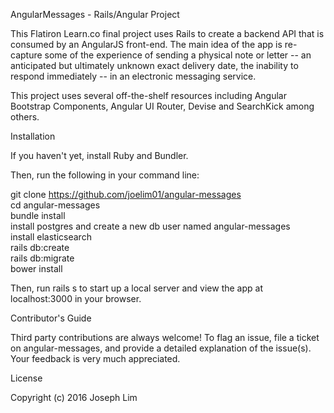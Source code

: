 AngularMessages - Rails/Angular Project

This Flatiron Learn.co final project uses Rails to create a backend API that is consumed by an AngularJS front-end. The main idea of the app is re-capture some of the experience of sending a physical note or letter -- an anticipated but ultimately unknown exact delivery date, the inability to respond immediately -- in an electronic messaging service.

This project uses several off-the-shelf resources including Angular Bootstrap Components, Angular UI Router, Devise and SearchKick among others.

Installation

If you haven't yet, install Ruby and Bundler.

Then, run the following in your command line:

git clone https://github.com/joelim01/angular-messages  
cd angular-messages  
bundle install  
install postgres and create a new db user named angular-messages  
install elasticsearch  
rails db:create  
rails db:migrate  
bower install

Then, run rails s to start up a local server and view the app at localhost:3000 in your browser.

Contributor's Guide

Third party contributions are always welcome! To flag an issue, file a ticket on angular-messages, and provide a detailed explanation of the issue(s). Your feedback is very much appreciated.

License

Copyright (c) 2016 Joseph Lim
